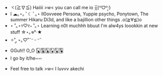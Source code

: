 - ヾ(≧∇≦) Haiiii >w< you can call me io  =͟͟͞͞(꒪ᗜ꒪‧̣̥̇)
- I ☁︎｡⋆｡ ﾟ☾ ﾟ｡⋆ ll0ovveee Persona, Yuppie psycho, Ponytown, The summer Hikaru Di3d, and like a bajillion other things .o(≧∀≦)o
- ⋆ ˚｡⋆୨♡୧⋆ ˚｡⋆ Learning n0t muchhh bbuut I'm alw4ys loookkin at new stuff ☆⋆｡𖦹°‧★
- ✧˚ ༘ ⋆｡♡˚˶ᵔ ᵕ ᵔ˶ 
- GGuh!! O_O 🃜🃚🃖🃁🂭🂺
- I go by it/he༝༚༝༚
- Feel free to talk >w< I luvvv akechi 

<!---
io722/io722 is a ✨ special ✨ repository because its `README.md` (this file) appears on your GitHub profile.
You can click the Preview link to take a look at your changes.
--->
